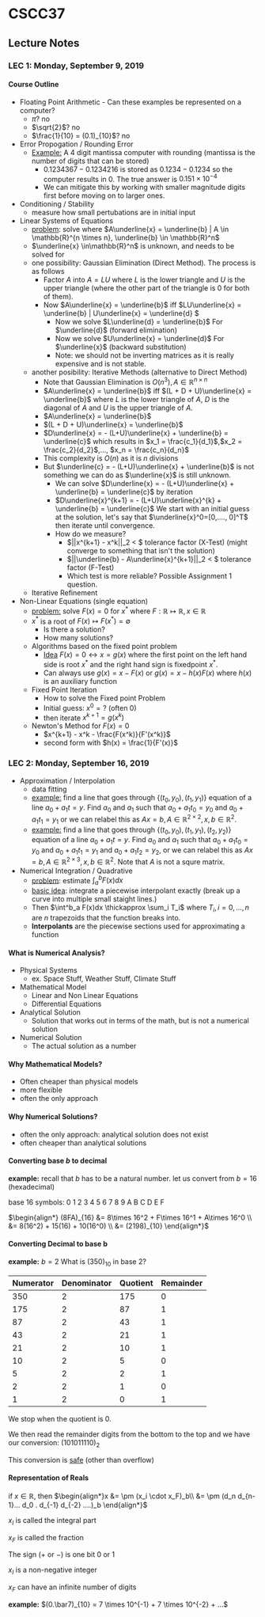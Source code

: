 # CSCC37

## Lecture Notes

### LEC 1: Monday, September 9, 2019

#### Course Outline

- Floating Point Arithmetic - Can these examples be represented on a computer?
  - $\pi$? no
  - $\sqrt{2}$? no
  - $\frac{1}{10} = (0.1)_{10}$? no
- Error Propogation / Rounding Error
  - <u>Example:</u> A 4 digit mantissa computer with rounding (mantissa is the number of digits that can be stored)
    - $0.1234367 - 0.1234216$ is stored as $0.1234 - 0.1234$ so the computer results in 0. The true answer is $0.151 \times 10^{-4}$
    - We can mitigate this by working with smaller magnitude digits first before moving on to larger ones.
- Conditioning / Stability
  - measure how small pertubations are in initial input
- Linear Systems of Equations
  - <u>problem</u>: solve where $A\underline{x} = \underline{b} | A \in \mathbb{R}^{n \times n}, \underline{b} \in \mathbb{R}^n$
  - $\underline{x} \in\mathbb{R}^n$ is unknown, and needs to be solved for
  - one possibility: Gaussian Elimination (Direct Method). The process is as follows
    - Factor $A$ into $A = LU$ where $L$ is the lower triangle and $U$ is the upper triangle (where the other part of the triangle is 0 for both of them).
    - Now $A\underline{x} = \underline{b}$ iff $LU\underline{x} = \underline{b} | U\underline{x} = \underline{d} $
      - Now we solve $L\underline{d} = \underline{b}$ For $\underline{d}$ (forward elimination)
      - Now we solve $U\underline{x} = \underline{d}$ For $\underline{x}$ (backward substitution)
      - Note: we should not be inverting matrices as it is really expensive and is not stable.
  - another posibility: Iterative Methods (alternative to Direct Method)
    - Note that Gaussian Elimination is $O(n^3), A \in \mathbb{R}^{n \times n}$
    - $A\underline{x} = \underline{b}$ iff $(L + D + U)\underline{x} = \underline{b}$ where $L$ is the lower triangle of $A$, $D$ is the diagonal of $A$ and $U$ is the upper triangle of $A$.
    - $A\underline{x} = \underline{b}$
    - $(L + D + U)\underline{x} = \underline{b}$
    - $D\underline{x} = - (L+U)\underline{x} + \underline{b} = \underline{c}$ which results in $x_1 = \frac{c_1}{d_1}$,$x_2 = \frac{c_2}{d_2}$,..., $x_n = \frac{c_n}{d_n}$
    - This complexity is $O(n)$ as it is $n$ divisions
    - But $\underline{c} = - (L+U)\underline{x} + \underline{b}$ is not something we can do as $\underline{x}$ is still unknown.
      - We can solve $D\underline{x} = - (L+U)\underline{x} + \underline{b} = \underline{c}$ by iteration
      - $D\underline{x}^{k+1} = - (L+U)\underline{x}^{k} + \underline{b} = \underline{c}$ We start with an initial guess at the solution, let's say that $\underline{x}^0=[0,...., 0]^T$ then iterate until convergence.
      - How do we measure? 
        - $||x^{k+1} - x^k||_2 < $ tolerance factor (X-Test) (might converge to something that isn't the solution)
        - $||\underline{b} - A\underline{x}^{k+1}||_2 < $ tolerance factor (F-Test)
        - Which test is more reliable? Possible Assignment 1 question.
  - Iterative Refinement
- Non-Linear Equations (single equation)
  - <u>problem:</u> solve $F(x) = 0$ for $x^*$ where $F: \mathbb{R} \mapsto \mathbb{R}, x \in\mathbb{R}$
  - $x^*$ is a root of $F(x) \mapsto F(x^*) = \emptyset$
    - Is there a solution?
    - How many solutions?
  - Algorithms based on the fixed point problem
    - <u>Idea</u> $F(x) = 0 \leftrightarrow x = g(x)$ where the first point on the left hand side is root $x^*$ and the right hand sign is fixedpoint $x^*$.
    - Can always use $g(x) = x - F(x)$ or $g(x) = x - h(x)F(x)$ where $h(x)$ is an auxiliary function
  - Fixed Point Iteration
    - How to solve the Fixed point Problem
    - Initial guess: $x^0 = ?$ (often 0)
    - then iterate $x^{k+1} = g(x^k)$
  - Newton's Method for $F(x)=0$
    - $x^{k+1} - x^k - \frac{F(x^k)}{F'(x^k)}$
    - second form with $h(x) = \frac{1}{F'(x)}$

### LEC 2: Monday, September 16, 2019

- Approximation / Interpolation
  -  data fitting
  - <u>example:</u> find a line that goes through $\{ (t_0, y_0), (t_1, y_1) \}$ equation of a line $a_0 + a_1 t = y$. Find $a_0$ and $a_1$ such that $a_0 + a_1t_0 = y_0$ and $a_0 + a_1 t_1 = y_1$ or we can relabel this as $Ax=b, A \in \mathbb{R}^{2\times 2}, x,b \in \mathbb{R}^2$.
  - <u>example:</u> find a line that goes through $\{ (t_0, y_0), (t_1, y_1), (t_2, y_2) \}$ equation of a line $a_0 + a_1 t = y$. Find $a_0$ and $a_1$ such that $a_0 + a_1t_0 = y_0$ and $a_0 + a_1 t_1 = y_1$ and $a_0 + a_1 t_2 = y_2$,  or we can relabel this as $Ax=b, A \in \mathbb{R}^{2\times 3}, x,b \in \mathbb{R}^2$. Note that $A$ is not a squre matrix.
- Numerical Integration / Quadrative
  - <u>problem</u>: estimate $\int^b_a F(x)dx$
  - <u>basic idea</u>: integrate a piecewise interpolant exactly (break up a curve into multiple small staight lines.)
  - Then $\int^b_a F(x)dx \thickapprox \sum_i T_i$ where $T_i, i = 0,...,n$ are $n$ trapezoids that the function breaks into.
  - **Interpolants** are the piecewise sections used for approximating a function

#### What is Numerical Analysis?

- Physical Systems
  - ex. Space Stuff, Weather Stuff, Climate Stuff
- Mathematical Model
  - Linear and Non Linear Equations
  - Differential Equations
- Analytical Solution
  - Solution that works out in terms of the math, but is not a numerical solution
- Numerical Solution
  - The actual solution as a number

#### Why Mathematical Models?

- Often cheaper than physical models
- more flexible
- often the only approach

#### Why Numerical Solutions?

- often the only approach: analytical solution does not exist
- often cheaper than analytical solutions

#### Converting base $b$ to decimal

**example:** recall that $b$ has to be a natural number. let us convert from $b=16$ (hexadecimal)

base 16 symbols: 0 1 2 3 4 5 6 7 8 9 A B C D E F

$\begin{align*} (8FA)_{16} &= 8\times 16^2 + F\times 16^1 + A\times 16^0 \\ &= 8(16^2) + 15(16) + 10(16^0) \\ &= (2198)_{10} \end{align*}$

#### Converting Decimal to base b

**example:** $b=2$ What is $(350)_{10}$ in base 2?

| Numerator | Denominator | Quotient | Remainder |
| --------- | ----------- | -------- | --------- |
| 350       | 2           | 175      | 0         |
| 175       | 2           | 87       | 1         |
| 87        | 2           | 43       | 1         |
| 43        | 2           | 21       | 1         |
| 21        | 2           | 10       | 1         |
| 10        | 2           | 5        | 0         |
| 5         | 2           | 2        | 1         |
| 2         | 2           | 1        | 0         |
| 1         | 2           | 0        | 1         |

We stop when the quotient is 0.

We then read the remainder digits from the bottom to the top and we have our conversion: $(101011110)_2$

This conversion is <u>safe</u> (other than overflow)

#### Representation of Reals

if $x\in\mathbb{R}$, then $\begin{align*}x &= \pm (x_i \cdot x_F)_b\\ &= \pm (d_n d_{n-1}... d_0 . d_{-1} d_{-2} ....)_b \end{align*}$

$x_I$ is called the integral part

$x_F$ is called the fraction

The sign ($+$ or $-$) is one bit 0 or 1

$x_I$ is a non-negative integer

$x_F$ can have an infinite number of digits

**example:** $(0.\bar7)_{10} = 7 \times 10^{-1} + 7 \times 10^{-2} + ...$